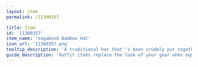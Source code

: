 ```yaml
---
layout: item
permalink: /11300357

title: Item
id: '11300357'
item_name: 'Vagabond Bamboo Hat'
icon_url: '11300357.png'
tooltip_description: 'A traditional hat that''s been crudely put together with bamboo strips. It''ll at least protect you from the rain and sun.'
guide_description: 'Outfit items replace the look of your gear when equipped.'
---
```

